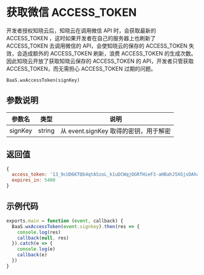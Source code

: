 # 获取微信 ACCESS_TOKEN

开发者授权知晓云后，知晓云在调用微信 API 时，会获取最新的 ACCESS_TOKEN ，这时如果开发者在自己的服务器上也刷新了 ACCESS_TOKEN 去调用微信的 API，会使知晓云的保存的 ACCESS_TOKEN 失效，会造成额外的 ACCESS_TOKEN 刷新，浪费 ACCESS_TOKEN 的生成次数。
因此知晓云开放了获取知晓云保存的 ACCESS_TOKEN 的 API，开发者只管获取 ACCESS_TOKEN，而无需担心 ACCESS_TOKEN 过期的问题。

`BaaS.wxAccessToken(signKey)`

## 参数说明

| 参数名   | 类型   | 说明     |
|----------|--------|----------|
| signKey | string | 从 event.signKey 取得的密钥，用于解密 |

## 返回值

```javascript
{
  access_token: '13_9cUD6KTQb4qtASzoL_k1uDCWqjOGRfHieF3-aHBahJ5XGjsDAhaoQLf8DWk1lpfm3J76F0LI3E820dMSAkWwnzlq264qxca8M5xBXU7y4e1Ka5IrUMu8zzvei9BFzE4QmXL1yVxwmsp45VhtXTOfABATPK',
  expires_in: 5400
}
```

## 示例代码
```javascript
exports.main = function (event, callback) {
  BaaS.wxAccessToken(event.signkey).then(res => {
    console.log(res)
    callback(null, res)
  }).catch(e => {
    console.log(e)
    callback(e)
  })
}
```